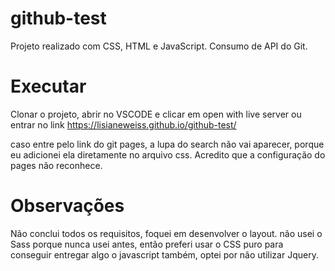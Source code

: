 # github-test
Projeto realizado com CSS, HTML e JavaScript. Consumo de API do Git.

# Executar
Clonar o projeto, abrir no VSCODE e 
clicar em open with live server ou 
entrar no link https://lisianeweiss.github.io/github-test/

caso entre pelo link do git pages, a lupa do search não vai aparecer, porque eu 
adicionei ela diretamente no arquivo css. Acredito que a configuração do pages não reconhece.

# Observações
Não conclui todos os requisitos, foquei em desenvolver o layout.
não usei o Sass porque nunca usei antes, então preferi usar o CSS 
puro para conseguir entregar algo
o javascript também, optei por não utilizar Jquery.



